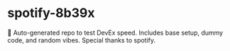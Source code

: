 ﻿# spotify-8b39x

🤖 Auto-generated repo to test DevEx speed.
Includes base setup, dummy code, and random vibes.
Special thanks to spotify.
